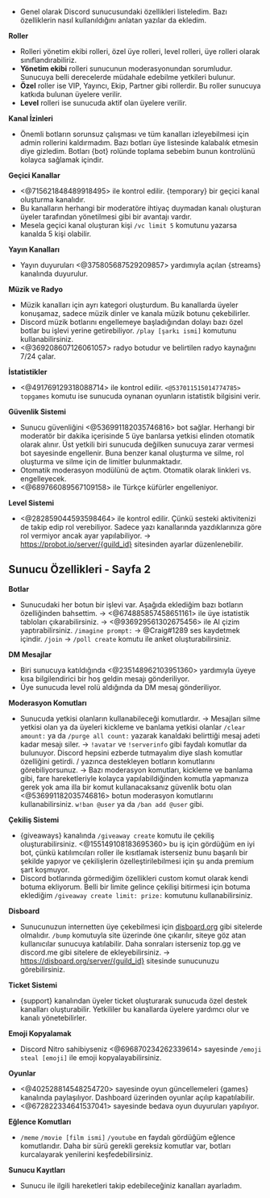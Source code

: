 - Genel olarak Discord sunucusundaki özellikleri listeledim. Bazı özelliklerin nasıl kullanıldığını anlatan yazılar da ekledim.

**Roller**
- Rolleri yönetim ekibi rolleri, özel üye rolleri, level rolleri, üye rolleri olarak sınıflandırabiliriz.
- **Yönetim ekibi** rolleri sunucunun moderasyonundan sorumludur. Sunucuya belli derecelerde müdahale edebilme yetkileri bulunur.
- **Özel** roller ise VIP, Yayıncı, Ekip, Partner gibi rollerdir. Bu roller sunucuya katkıda bulunan üyelere verilir.
- **Level** rolleri ise sunucuda aktif olan üyelere verilir. 

**Kanal İzinleri**
- Önemli botların sorunsuz çalışması ve tüm kanalları izleyebilmesi için admin rollerini kaldırmadım. Bazı botları üye listesinde kalabalık etmesin diye gizledim. Botları {bot} rolünde toplama sebebim bunun kontrolünü kolayca sağlamak içindir.

**Geçici Kanallar**
- <@715621848489918495> ile kontrol edilir. {temporary} bir geçici kanal oluşturma kanalıdır. 
- Bu kanalların herhangi bir moderatöre ihtiyaç duymadan kanalı oluşturan üyeler tarafından yönetilmesi gibi bir avantajı vardır. 
- Mesela geçici kanal oluşturan kişi `/vc limit 5` komutunu yazarsa kanalda 5 kişi olabilir.

**Yayın Kanalları**
- Yayın duyuruları <@375805687529209857> yardımıyla açılan {streams} kanalında duyurulur.

**Müzik ve Radyo**
- Müzik kanalları için ayrı kategori oluşturdum. Bu kanallarda üyeler konuşamaz, sadece müzik dinler ve kanala müzik botunu çekebilirler.
- Discord müzik botlarını engellemeye başladığından dolayı bazı özel botlar bu işlevi yerine getirebiliyor. `/play [şarkı ismi]` komutunu kullanabilirsiniz.
- <@369208607126061057> radyo botudur ve belirtilen radyo kaynağını 7/24 çalar.

**İstatistikler**
- <@491769129318088714> ile kontrol edilir. `<@537011515014774785> topgames` komutu ise sunucuda oynanan oyunların istatistik bilgisini verir.

**Güvenlik Sistemi**
- Sunucu güvenliğini <@536991182035746816> bot sağlar. Herhangi bir moderatör bir dakika içerisinde 5 üye banlarsa yetkisi elinden otomatik olarak alınır. Üst yetkili biri sunucuda değilken sunucuya zarar vermesi bot sayesinde engellenir. Buna benzer kanal oluşturma ve silme, rol oluşturma ve silme için de limitler bulunmaktadır.
- Otomatik moderasyon modülünü de açtım. Otomatik olarak linkleri vs. engelleyecek.
- <@689766089567109158> ile Türkçe küfürler engelleniyor.

**Level Sistemi**
- <@282859044593598464> ile kontrol edilir. Çünkü sesteki aktivitenizi de takip edip rol verebiliyor. Sadece yazı kanallarında yazdıklarınıza göre rol vermiyor ancak ayar yapılabiliyor.
  → https://probot.io/server/{guild_id} sitesinden ayarlar düzenlenebilir.

## Sunucu Özellikleri - Sayfa 2

**Botlar**
- Sunucudaki her botun bir işlevi var. Aşağıda eklediğim bazı botların özelliğinden bahsettim. 
  → <@674885857458651161> ile üye istatistik tabloları çıkarabilirsiniz.
  → <@936929561302675456> ile AI çizim yaptırabilirsiniz. `/imagine prompt:`
  → @Craig#1289 ses kaydetmek içindir. `/join`
  → `/poll create` komutu ile anket oluşturabilirsiniz.

**DM Mesajlar**
- Biri sunucuya katıldığında <@235148962103951360> yardımıyla üyeye kısa bilgilendirici bir hoş geldin mesajı gönderiliyor.
- Üye sunucuda level rolü aldığında da DM mesaj gönderiliyor.

**Moderasyon Komutları**
- Sunucuda yetkisi olanların kullanabileceği komutlardır.
  → Mesajları silme yetkisi olan ya da üyeleri kickleme ve banlama yetkisi olanlar `/clear amount:` ya da `/purge all count:` yazarak kanaldaki belirttiği mesaj adeti kadar mesajı siler.
  → `!avatar` ve `!serverinfo` gibi faydalı komutlar da bulunuyor. Discord hepsini ezberde tutmayalım diye slash komutlar özelliğini getirdi. / yazınca destekleyen botların komutlarını görebiliyorsunuz.
  → Bazı moderasyon komutları, kickleme ve banlama gibi, fare hareketleriyle kolayca yapılabildiğinden komutla yapmanıza gerek yok ama illa bir komut kullanacaksanız güvenlik botu olan <@536991182035746816> botun moderasyon komutlarını kullanabilirsiniz. `w!ban @user` ya da `/ban add @user` gibi.

**Çekiliş Sistemi**
- {giveaways} kanalında `/giveaway create` komutu ile çekiliş oluşturabilirsiniz. <@155149108183695360> bu iş için gördüğüm en iyi bot, çünkü katılımcıları roller ile kısıtlamak isterseniz bunu başarılı bir şekilde yapıyor ve çekilişlerin özelleştirilebilmesi için şu anda premium şart koşmuyor.
- Discord botlarında görmediğim özellikleri custom komut olarak kendi botuma ekliyorum. Belli bir limite gelince çekilişi bitirmesi için botuma eklediğim `/giveaway create limit: prize:` komutunu kullanabilirsiniz.

**Disboard**
- Sunucunuzun internetten üye çekebilmesi için [disboard.org](https://disboard.org/) gibi sitelerde olmalıdır. `/bump` komutuyla site üzerinde öne çıkarılır, siteye göz atan kullanıcılar sunucuya katılabilir. Daha sonraları isterseniz top.gg ve discord.me gibi sitelere de ekleyebilirsiniz.
  → https://disboard.org/server/{guild_id} sitesinde sunucunuzu görebilirsiniz.

**Ticket Sistemi**
- {support} kanalından üyeler ticket oluşturarak sunucuda özel destek kanalları oluşturabilir. Yetkililer bu kanallarda üyelere yardımcı olur ve kanalı yönetebilirler.

**Emoji Kopyalamak**
- Discord Nitro sahibiyseniz <@696870234262339614> sayesinde `/emoji steal [emoji]` ile emoji kopyalayabilirsiniz.

**Oyunlar**
- <@402528814548254720> sayesinde oyun güncellemeleri {games} kanalında paylaşılıyor. Dashboard üzerinden oyunlar açılıp kapatılabilir.
- <@672822334641537041> sayesinde bedava oyun duyuruları yapılıyor.

**Eğlence Komutları**
- `/meme` `/movie [film ismi]` `/youtube` en faydalı gördüğüm eğlence komutlarıdır. Daha bir sürü gerekli gereksiz komutlar var, botları kurcalayarak yenilerini keşfedebilirsiniz.

**Sunucu Kayıtları**
- Sunucu ile ilgili hareketleri takip edebileceğiniz kanalları ayarladım.
